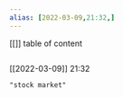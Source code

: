 ```yaml
---
alias: [2022-03-09,21:32,]
---
```

[[]]
table of content
```toc
```

[[2022-03-09]] 21:32

```query
"stock market"
```